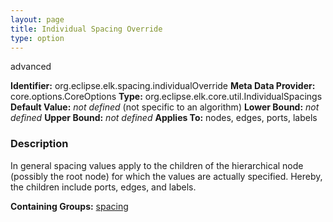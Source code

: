 ```yaml
---
layout: page
title: Individual Spacing Override
type: option
---
```

advanced

**Identifier:** org.eclipse.elk.spacing.individualOverride
**Meta Data Provider:** core.options.CoreOptions
**Type:** org.eclipse.elk.core.util.IndividualSpacings
**Default Value:** *not defined*  (not specific to an algorithm)
**Lower Bound:** *not defined*
**Upper Bound:** *not defined*
**Applies To:** nodes, edges, ports, labels

### Description
In general spacing values apply to the children of the hierarchical node (possibly the root node) for which the values are actually specified. Hereby, the children include ports, edges, and labels. 

**Containing Groups:** [spacing](org-eclipse-elk-spacing)

